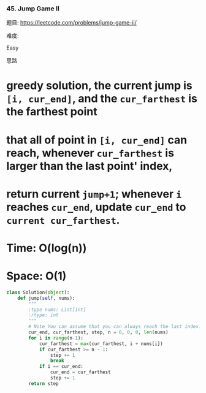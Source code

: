### 45. Jump Game II

题目:
<https://leetcode.com/problems/jump-game-ii/>


难度:

Easy


思路

# greedy solution, the current jump is ```[i, cur_end]```, and the ```cur_farthest``` is the farthest point 
# that all of point in ```[i, cur_end]``` can reach, whenever ```cur_farthest``` is larger than the last point' index, 
# return current ```jump+1```; whenever ```i``` reaches ```cur_end```, update ```cur_end``` to ```current cur_farthest```.
# Time: O(log(n))
# Space: O(1)

```python
class Solution(object):
    def jump(self, nums):
        """
        :type nums: List[int]
        :rtype: int
        """
        # Note You can assume that you can always reach the last index.
        cur_end, cur_farthest, step, n = 0, 0, 0, len(nums)
        for i in range(n-1):
            cur_farthest = max(cur_farthest, i + nums[i])
            if cur_farthest >= n - 1:
                step += 1
                break
            if i == cur_end:
                cur_end = cur_farthest
                step += 1
        return step

            
        
```


